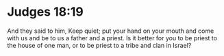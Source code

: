 # Judges 18:19

And they said to him, Keep quiet; put your hand on your mouth and come with us and be to us a father and a priest. Is it better for you to be priest to the house of one man, or to be priest to a tribe and clan in Israel?
